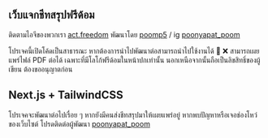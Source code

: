 ## เว็บแจกชีทสรุปฟรีด้อม

ติดตามไอจีของพวกเรา [act.freedom](https://www.instagram.com/act.freedom)
พัฒนาโดย [poomp5](https://poomp5.com) / ig [poonyapat_poom](https://www.instagram.com/poonyapat_poom/)

โปรเจคนี้เปิดโค้ดเป็นสาธารณะ หากต้องการนำไปพัฒนาต่อสามารถนำไปใช้งานได้ 🩷
❌ สามารถเผยแพร่ไฟล์ PDF ต่อได้ เฉพาะที่มีโลโก้ฟรีด้อมในหน้าปกเท่านั้น นอกเหนือจากนั้นถือเป็นลิขสิทธิ์ของผู้เขียน ต้องขออนุญาตก่อน

## Next.js + TailwindCSS
โปรเจคจะพัฒนาต่อไปเรื่อย ๆ หากยังมีคนส่งชีทสรุปมาให้เผยแพร่อยู่
หากพบปัญหาหรือเจอช่องโหว่ของเว็บไซต์ โปรดติดต่อผู้พัฒนา [poonyapat_poom](https://www.instagram.com/poonyapat_poom/)
